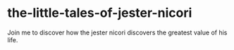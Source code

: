 # the-little-tales-of-jester-nicori
Join me to discover how the jester nicori discovers the greatest value of his life.
